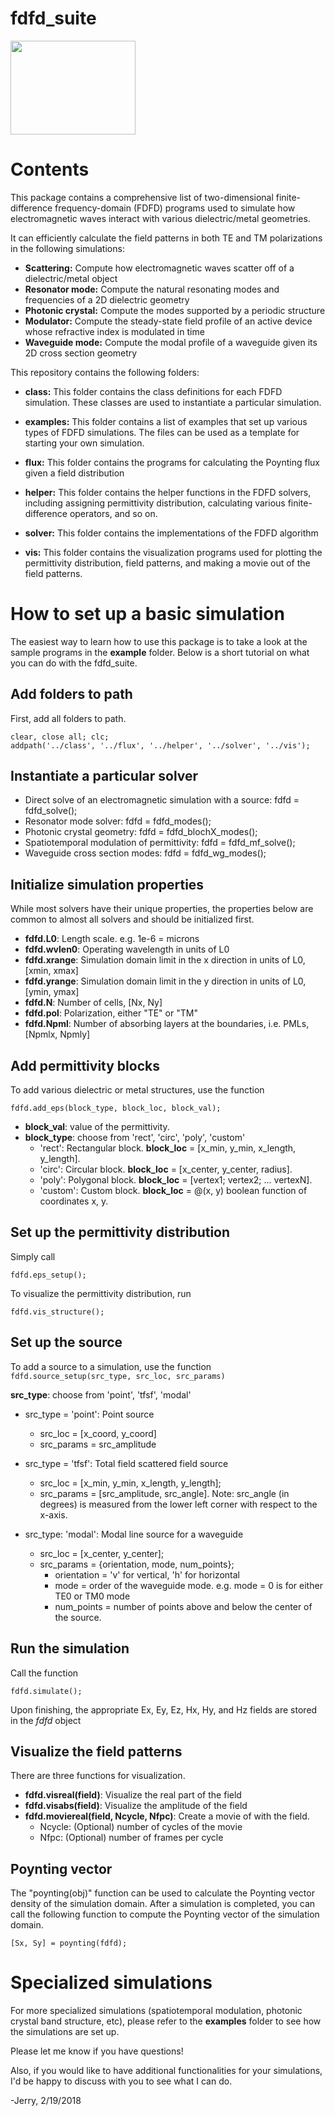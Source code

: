 # fdfd_suite

<img src=https://user-images.githubusercontent.com/34921690/36367280-cfbc8ae8-1506-11e8-98e1-2cc415e2aec4.png width="200" height="150" />

# Contents
This package contains a comprehensive list of two-dimensional finite-difference frequency-domain (FDFD) programs used to simulate how electromagnetic waves interact with various dielectric/metal geometries. 

It can efficiently calculate the field patterns in both TE and TM polarizations in the following simulations: 
* **Scattering:** Compute how electromagnetic waves scatter off of a dielectric/metal object
* **Resonator mode:** Compute the natural resonating modes and frequencies of a 2D dielectric geometry
* **Photonic crystal:** Compute the modes supported by a periodic structure
* **Modulator:** Compute the steady-state field profile of an active device whose refractive index is modulated in time
* **Waveguide mode:** Compute the modal profile of a waveguide given its 2D cross section geometry

This repository contains the following folders: 

* **class:** This folder contains the class definitions for each FDFD simulation. These classes are used to instantiate a particular simulation. 

* **examples:** This folder contains a list of examples that set up various types of FDFD simulations. The files can be used as a template for starting your own simulation. 

* **flux:** This folder contains the programs for calculating the Poynting flux given a field distribution

* **helper:** This folder contains the helper functions in the FDFD solvers, including assigning permittivity distribution, calculating various finite-difference operators, and so on. 

* **solver:** This folder contains the implementations of the FDFD algorithm

* **vis:** This folder contains the visualization programs used for plotting the permittivity distribution, field patterns, and making a movie out of the field patterns. 

# How to set up a basic simulation 
The easiest way to learn how to use this package is to take a look at the sample programs in the **example** folder. Below is a short tutorial on what you can do with the fdfd_suite. 

## Add folders to path
First, add all folders to path. 

```
clear, close all; clc; 
addpath('../class', '../flux', '../helper', '../solver', '../vis'); 
```

## Instantiate a particular solver
* Direct solve of an electromagnetic simulation with a source: fdfd = fdfd_solve(); 
* Resonator mode solver: fdfd = fdfd_modes(); 
* Photonic crystal geometry: fdfd = fdfd_blochX_modes();
* Spatiotemporal modulation of permittivity: fdfd = fdfd_mf_solve(); 
* Waveguide cross section modes: fdfd = fdfd_wg_modes(); 

## Initialize simulation properties
While most solvers have their unique properties, the properties below are common to almost all solvers and should be initialized first. 

* **fdfd.L0**: Length scale. e.g. 1e-6 = microns
* **fdfd.wvlen0**: Operating wavelength in units of L0
* **fdfd.xrange**: Simulation domain limit in the x direction in units of L0, [xmin, xmax]
* **fdfd.yrange**: Simulation domain limit in the y direction in units of L0,  [ymin, ymax]
* **fdfd.N**: Number of cells, [Nx, Ny]
* **fdfd.pol**: Polarization, either "TE" or "TM"
* **fdfd.Npml**: Number of absorbing layers at the boundaries, i.e. PMLs, [Npmlx, Npmly]

## Add permittivity blocks
To add various dielectric or metal structures, use the function 

``` fdfd.add_eps(block_type, block_loc, block_val); ```

* **block_val**: value of the permittivity. 
* **block_type**: choose from 'rect', 'circ', 'poly', 'custom'
  * 'rect': Rectangular block. **block_loc** = [x_min, y_min, x_length, y_length]. 
  * 'circ': Circular block. **block_loc** = [x_center, y_center, radius]. 
  * 'poly': Polygonal block. **block_loc** = [vertex1; vertex2; ... vertexN]. 
  * 'custom': Custom block. **block_loc** = @(x, y) boolean function of coordinates x, y. 
  
## Set up the permittivity distribution
Simply call 

``` fdfd.eps_setup(); ```

To visualize the permittivity distribution, run 

``` fdfd.vis_structure(); ```

## Set up the source
To add a source to a simulation, use the function 
``` fdfd.source_setup(src_type, src_loc, src_params) ```

**src_type**: choose from 'point', 'tfsf', 'modal'

* src_type = 'point': Point source
  * src_loc = [x_coord, y_coord]
  * src_params = src_amplitude
  
* src_type = 'tfsf': Total field scattered field source
  * src_loc = [x_min, y_min, x_length, y_length]; 
  * src_params = [src_amplitude, src_angle]. Note: src_angle (in degrees) is measured from the lower left corner with respect to the x-axis. 

* src_type: 'modal': Modal line source for a waveguide
  * src_loc = [x_center, y_center]; 
  * src_params = {orientation, mode, num_points}; 
    - orientation = 'v' for vertical, 'h' for horizontal
    - mode = order of the waveguide mode. e.g. mode = 0 is for either TE0 or TM0 mode
    - num_points = number of points above and below the center of the source. 

## Run the simulation
Call the function 

``` fdfd.simulate(); ```

Upon finishing, the appropriate Ex, Ey, Ez, Hx, Hy, and Hz fields are stored in the *fdfd* object

## Visualize the field patterns
There are three functions for visualization. 
* **fdfd.visreal(field)**: Visualize the real part of the field
* **fdfd.visabs(field)**: Visualize the amplitude of the field
* **fdfd.moviereal(field, Ncycle, Nfpc)**: Create a movie of with the field. 
  * Ncycle: (Optional) number of cycles of the movie
  * Nfpc: (Optional) number of frames per cycle

## Poynting vector
The "poynting(obj)" function can be used to calculate the Poynting vector density of the simulation domain. After a simulation is completed, you can call the following function to compute the Poynting vector of the simulation domain. 

``` [Sx, Sy] = poynting(fdfd); ``` 


# Specialized simulations 
For more specialized simulations (spatiotemporal modulation, photonic crystal band structure, etc), please refer to the **examples** folder to see how the simulations are set up. 

Please let me know if you have questions! 

Also, if you would like to have additional functionalities for your simulations, I'd be happy to discuss with you to see what I can do. 

-Jerry, 2/19/2018

